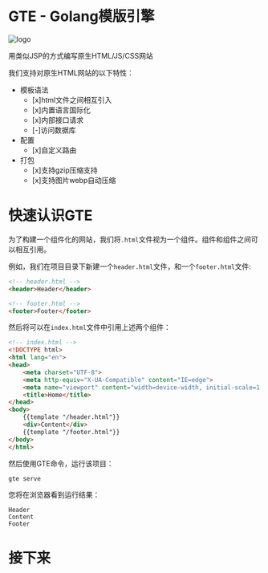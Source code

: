 # GTE - Golang模版引擎

![logo](https://repository-images.githubusercontent.com/383689103/64c8877a-8516-4f53-8851-abe89cc2a7be)

用类似JSP的方式编写原生HTML/JS/CSS网站

我们支持对原生HTML网站的以下特性：

- 模板语法
    - [x]html文件之间相互引入
    - [x]内置语言国际化
    - [x]内部接口请求
    - [-]访问数据库
- 配置
    - [x]自定义路由
- 打包
    - [x]支持gzip压缩支持
    - [x]支持图片webp自动压缩

# 快速认识GTE

为了构建一个组件化的网站，我们将`.html`文件视为一个组件。组件和组件之间可以相互引用。

例如，我们在项目目录下新建一个`header.html`文件，和一个`footer.html`文件:

```html
<!-- header.html -->
<header>Header</header>
```

```html
<!-- footer.html -->
<footer>Footer</footer>
```

然后将可以在`index.html`文件中引用上述两个组件：
```html
<!-- index.html -->
<!DOCTYPE html>
<html lang="en">
<head>
    <meta charset="UTF-8">
    <meta http-equiv="X-UA-Compatible" content="IE=edge">
    <meta name="viewport" content="width=device-width, initial-scale=1.0">
    <title>Home</title>
</head>
<body>
    {{template "/header.html"}}
    <div>Content</div>
    {{template "/footer.html"}}
</body>
</html>
```

然后使用GTE命令，运行该项目：
```shell
gte serve
```

您将在浏览器看到运行结果：
```
Header
Content
Footer
```

# 接下来

